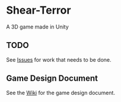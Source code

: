 # Shear-Terror
A 3D game made in Unity

## TODO
See [Issues](https://github.com/bcout/Shear-Terror/issues) for work that needs to be done.

## Game Design Document

See the [Wiki](https://github.com/bcout/Shear-Terror/wiki) for the game design document.
